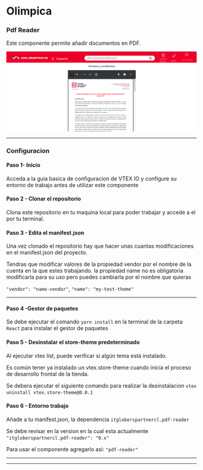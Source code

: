 # Olimpica

### Pdf Reader

Este componente permite añadir documentos en PDF.


![](https://github.com/Andrezgrondona/itgloberspartnercl-html-pdf/blob/main/react/src/assets/pdf.png?raw=true)

----------------------
### Configuracion

#### Paso 1- Inicio
Acceda a la guia basica de configuracion de VTEX IO y configure su entorno de trabajo antes de utilizar este componente


#### Paso 2 - Clonar el repositorio
Clona este repositorio en tu maquina local para poder trabajar y accede a el por tu terminal.


#### Paso 3 - Edita el manifest.json
Una vez clonado el repositorio hay que hacer unas cuantas modificaciones en el manifest.json del proyecto.

Tendras que modificar valores de la propiedad vendor por el nombre de la cuenta en la que estes trabajando. la propiedad name no es obligatoria modificarla para su uso pero puedes cambiarla por el nombre que quieras

`"vendor": "name-vendor"`, `"name": "my-test-theme"`

--------

#### Paso 4 -Gestor de paquetes

Se debe ejecutar el comando `yarn install` en la terminal de la carpeta `React` para instalar el gestor de paquetes

#### Paso 5 - Desinstalar el store-theme predeterminado
Al ejecutar vtex list, puede verificar si algún tema está instalado.

Es común tener ya instalado un vtex.store-theme cuando inicia el proceso de desarrollo frontal de la tienda.

Se debera ejecutar el siguiente comando para realizar la desinstalacion
`vtex uninstall vtex.store-theme@0.0.1`

#### Paso 6 - Entorno trabajo

Añade a tu manifest.json, la dependencia  `itgloberspartnercl.pdf-reader`

Se debe revisar en la version en la cual esta actualmente `"itgloberspartnercl.pdf-reader": "0.x"`

Para usar el componente agregarlo asi: `"pdf-reader"`

--------
--------------------------------------

